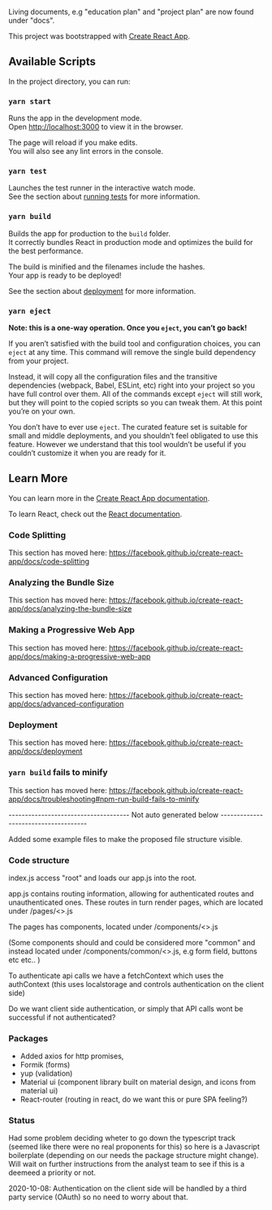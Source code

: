 Living documents, e.g "education plan" and "project plan" are now found under "docs".

This project was bootstrapped with [Create React App](https://github.com/facebook/create-react-app).

## Available Scripts

In the project directory, you can run:

### `yarn start`

Runs the app in the development mode.<br />
Open [http://localhost:3000](http://localhost:3000) to view it in the browser.

The page will reload if you make edits.<br />
You will also see any lint errors in the console.

### `yarn test`

Launches the test runner in the interactive watch mode.<br />
See the section about [running tests](https://facebook.github.io/create-react-app/docs/running-tests) for more information.

### `yarn build`

Builds the app for production to the `build` folder.<br />
It correctly bundles React in production mode and optimizes the build for the best performance.

The build is minified and the filenames include the hashes.<br />
Your app is ready to be deployed!

See the section about [deployment](https://facebook.github.io/create-react-app/docs/deployment) for more information.

### `yarn eject`

**Note: this is a one-way operation. Once you `eject`, you can’t go back!**

If you aren’t satisfied with the build tool and configuration choices, you can `eject` at any time. This command will remove the single build dependency from your project.

Instead, it will copy all the configuration files and the transitive dependencies (webpack, Babel, ESLint, etc) right into your project so you have full control over them. All of the commands except `eject` will still work, but they will point to the copied scripts so you can tweak them. At this point you’re on your own.

You don’t have to ever use `eject`. The curated feature set is suitable for small and middle deployments, and you shouldn’t feel obligated to use this feature. However we understand that this tool wouldn’t be useful if you couldn’t customize it when you are ready for it.

## Learn More

You can learn more in the [Create React App documentation](https://facebook.github.io/create-react-app/docs/getting-started).

To learn React, check out the [React documentation](https://reactjs.org/).

### Code Splitting

This section has moved here: https://facebook.github.io/create-react-app/docs/code-splitting

### Analyzing the Bundle Size

This section has moved here: https://facebook.github.io/create-react-app/docs/analyzing-the-bundle-size

### Making a Progressive Web App

This section has moved here: https://facebook.github.io/create-react-app/docs/making-a-progressive-web-app

### Advanced Configuration

This section has moved here: https://facebook.github.io/create-react-app/docs/advanced-configuration

### Deployment

This section has moved here: https://facebook.github.io/create-react-app/docs/deployment

### `yarn build` fails to minify

This section has moved here: https://facebook.github.io/create-react-app/docs/troubleshooting#npm-run-build-fails-to-minify

------------------------------------- Not auto generated below -------------------------------------

Added some example files to make the proposed file structure visible.

### Code structure

index.js access "root" and loads our app.js into the root.

app.js contains routing information, allowing for authenticated routes and unauthenticated ones.
These routes in turn render pages, which are located under /pages/<>.js

The pages has components, located under /components/<>.js

(Some components should and could be considered more "common" and instead located under /components/common/<>.js, e.g form field, buttons etc etc.. )

To authenticate api calls we have a fetchContext which uses the authContext (this uses localstorage and controls authentication on the client side)

Do we want client side authentication, or simply that API calls wont be successful if not authenticated?

### Packages

- Added axios for http promises,
- Formik (forms)
- yup (validation)
- Material ui (component library built on material design, and icons from material ui)
- React-router (routing in react, do we want this or pure SPA feeling?)

### Status

Had some problem deciding wheter to go down the typescript track (seemed like there were no real proponents for this) so here is a Javascript boilerplate (depending on our needs the package structure might change). Will wait on further instructions from the analyst team to see if this is a deemeed a priority or not.

2020-10-08: Authentication on the client side will be handled by a third party service (OAuth) so no need to worry about that.
